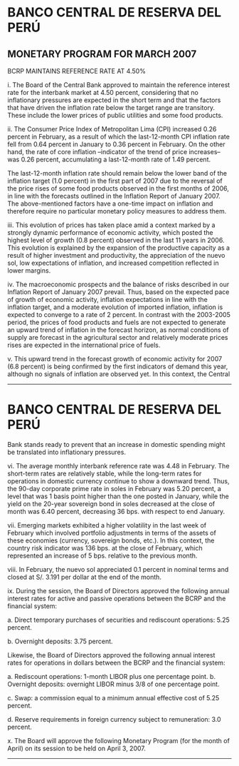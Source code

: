 # BANCO CENTRAL DE RESERVA DEL PERÚ

## MONETARY PROGRAM FOR MARCH 2007

 BCRP MAINTAINS REFERENCE RATE AT 4.50%

i. The Board of the Central Bank approved to maintain the reference interest
rate for the interbank market at 4.50 percent, considering that no inflationary
pressures are expected in the short term and that the factors that have
driven the inflation rate below the target range are transitory. These include
the lower prices of public utilities and some food products.

ii. The Consumer Price Index of Metropolitan Lima (CPI) increased 0.26
percent in February, as a result of which the last-12-month CPI inflation rate
fell from 0.64 percent in January to 0.36 percent in February. On the other
hand, the rate of core inflation –indicator of the trend of price increases– was
0.26 percent, accumulating a last-12-month rate of 1.49 percent.

The last-12-month inflation rate should remain below the lower band of the
inflation target (1.0 percent) in the first part of 2007 due to the reversal of the
price rises of some food products observed in the first months of 2006, in line
with the forecasts outlined in the Inflation Report of January 2007. The
above-mentioned factors have a one-time impact on inflation and therefore
require no particular monetary policy measures to address them.

iii. This evolution of prices has taken place amid a context marked by a strongly
dynamic performance of economic activity, which posted the highest level of
growth (0.8 percent) observed in the last 11 years in 2006. This evolution is
explained by the expansion of the productive capacity as a result of higher
investment and productivity, the appreciation of the nuevo sol, low
expectations of inflation, and increased competition reflected in lower
margins.

iv. The macroeconomic prospects and the balance of risks described in our
Inflation Report of January 2007 prevail. Thus, based on the expected pace
of growth of economic activity, inflation expectations in line with the inflation
target, and a moderate evolution of imported inflation, inflation is expected to
converge to a rate of 2 percent. In contrast with the 2003-2005 period, the
prices of food products and fuels are not expected to generate an upward
trend of inflation in the forecast horizon, as normal conditions of supply are
forecast in the agricultural sector and relatively moderate prices rises are
expected in the international price of fuels.

v. This upward trend in the forecast growth of economic activity for 2007 (6.8
percent) is being confirmed by the first indicators of demand this year,
although no signals of inflation are observed yet. In this context, the Central


-----

# BANCO CENTRAL DE RESERVA DEL PERÚ

Bank stands ready to prevent that an increase in domestic spending might
be translated into inflationary pressures.

vi. The average monthly interbank reference rate was 4.48 in February. The
short-term rates are relatively stable, while the long-term rates for operations
in domestic currency continue to show a downward trend. Thus, the 90-day
corporate prime rate in soles in February was 5.20 percent, a level that was
1 basis point higher than the one posted in January, while the yield on the
20-year sovereign bond in soles decreased at the close of month was 6.40
percent, decreasing 36 bps. with respect to end January.

vii. Emerging markets exhibited a higher volatility in the last week of February
which involved portfolio adjustments in terms of the assets of these
economies (currency, sovereign bonds, etc.). In this context, the country risk
indicator was 136 bps. at the close of February, which represented an
increase of 5 bps. relative to the previous month.

viii. In February, the nuevo sol appreciated 0.1 percent in nominal terms and
closed at S/. 3.191 per dollar at the end of the month.

ix. During the session, the Board of Directors approved the following annual
interest rates for active and passive operations between the BCRP and the
financial system:

a. Direct temporary purchases of securities and rediscount operations:
5.25 percent.

b. Overnight deposits: 3.75 percent.

Likewise, the Board of Directors approved the following annual interest rates
for operations in dollars between the BCRP and the financial system:

a. Rediscount operations: 1-month LIBOR plus one percentage point.
b. Overnight deposits: overnight LIBOR minus 3/8 of one percentage
point.

c. Swap: a commission equal to a minimum annual effective cost of 5.25
percent.

d. Reserve requirements in foreign currency subject to remuneration: 3.0
percent.

x. The Board will approve the following Monetary Program (for the month of
April) on its session to be held on April 3, 2007.


-----

